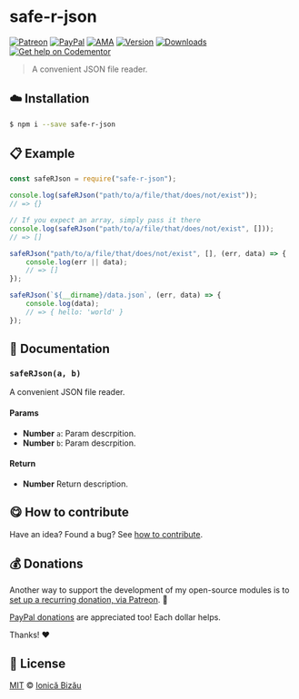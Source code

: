 
# safe-r-json

 [![Patreon](https://img.shields.io/badge/Support%20me%20on-Patreon-%23e6461a.svg)][patreon] [![PayPal](https://img.shields.io/badge/%24-paypal-f39c12.svg)][paypal-donations] [![AMA](https://img.shields.io/badge/ask%20me-anything-1abc9c.svg)](https://github.com/IonicaBizau/ama) [![Version](https://img.shields.io/npm/v/safe-r-json.svg)](https://www.npmjs.com/package/safe-r-json) [![Downloads](https://img.shields.io/npm/dt/safe-r-json.svg)](https://www.npmjs.com/package/safe-r-json) [![Get help on Codementor](https://cdn.codementor.io/badges/get_help_github.svg)](https://www.codementor.io/johnnyb?utm_source=github&utm_medium=button&utm_term=johnnyb&utm_campaign=github)

> A convenient JSON file reader.

## :cloud: Installation

```sh
$ npm i --save safe-r-json
```


## :clipboard: Example



```js
const safeRJson = require("safe-r-json");

console.log(safeRJson("path/to/a/file/that/does/not/exist"));
// => {}

// If you expect an array, simply pass it there
console.log(safeRJson("path/to/a/file/that/does/not/exist", []));
// => []

safeRJson("path/to/a/file/that/does/not/exist", [], (err, data) => {
    console.log(err || data);
    // => []
});

safeRJson(`${__dirname}/data.json`, (err, data) => {
    console.log(data);
    // => { hello: 'world' }
});
```

## :memo: Documentation


### `safeRJson(a, b)`
A convenient JSON file reader.

#### Params
- **Number** `a`: Param descrpition.
- **Number** `b`: Param descrpition.

#### Return
- **Number** Return description.



## :yum: How to contribute
Have an idea? Found a bug? See [how to contribute][contributing].


## :moneybag: Donations

Another way to support the development of my open-source modules is
to [set up a recurring donation, via Patreon][patreon]. :rocket:

[PayPal donations][paypal-donations] are appreciated too! Each dollar helps.

Thanks! :heart:


## :scroll: License

[MIT][license] © [Ionică Bizău][website]

[patreon]: https://www.patreon.com/ionicabizau
[paypal-donations]: https://www.paypal.com/cgi-bin/webscr?cmd=_s-xclick&hosted_button_id=RVXDDLKKLQRJW
[donate-now]: http://i.imgur.com/6cMbHOC.png


[license]: http://showalicense.com/?fullname=Ionic%C4%83%20Biz%C4%83u%20%3Cbizauionica%40gmail.com%3E%20(http%3A%2F%2Fionicabizau.net)&year=2016#license-mit

[website]: http://ionicabizau.net
[contributing]: /CONTRIBUTING.md
[docs]: /DOCUMENTATION.md
